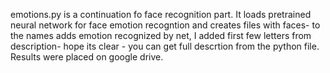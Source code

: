 emotions.py is a continuation fo face recognition part. It loads pretrained neural network for face emotion recogntion and creates 
files with faces- to the names adds emotion recognized by net, I added first few letters from description- hope its clear - you can get full descrtion from 
the python file. Results were placed on google drive.